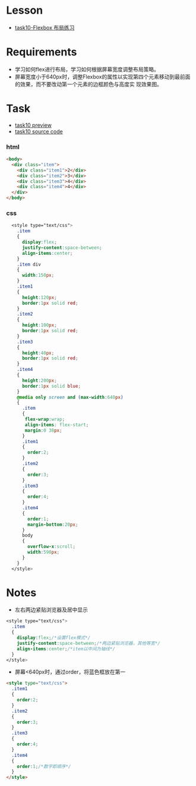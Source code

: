 # Lesson

+ [task10-Flexbox 布局练习](http://ife.baidu.com/course/detail/id/114)

# Requirements

+ 学习如何flex进行布局，学习如何根据屏幕宽度调整布局策略。
+ 屏幕宽度小于640px时，调整Flexbox的属性以实现第四个元素移动到最前面的效果，而不要改动第一个元素的边框颜色与高度实 现效果图。

# Task

+ [task10 preview](https://codepen.io/zhongshanxian/pen/zZEWvX)
+ [task10 source code](https://github.com/zhongshanxian/Baidu-IFE-2017/blob/master/codes/HTML%26CSS/task10-flexbox.html)

### html

```html
<body>
  <div class="item">
    <div class="item1">2</div>
    <div class="item2">3</div>
    <div class="item3">4</div>
    <div class="item4">4</div>
  </div>
</body> 
```

### css

```css
  <style type="text/css">
    .item
    {
      display:flex;
      justify-content:space-between;
      align-items:center;
    }
    .item div
    {
      width:150px;
    }
    .item1
    {
      height:120px;
      border:1px solid red;
    }
    .item2
    {
      height:100px;
      border:1px solid red;
    }
    .item3
    {
      height:40px;
      border:1px solid red;
    }
    .item4
    {
      height:200px;
      border:1px solid blue;
    }
    @media only screen and (max-width:640px)
    {
      .item
      {
       flex-wrap:wrap;
       align-items: flex-start;
       margin:0 38px;
      }
      .item1
      {
        order:2;
      }
      .item2
      {
        order:3;
      }
      .item3
      {
        order:4;
      }
      .item4
      {
        order:1;
        margin-bottom:20px;
      }
      body
      {
        overflow-x:scroll;
        width:598px;
      }
    }
  </style>
```

# Notes

+ 左右两边紧贴浏览器及居中显示
   
```css
<style type="text/css">
  .item
  {
    display:flex;/*设置flex模式*/
    justify-content:space-between;/*两边紧贴浏览器，其他等宽*/
    align-items:center;/*item以中间为轴线*/
  }
</style>
```
+ 屏幕<640px时，通过order，将蓝色框放在第一

```html
<style type="text/css">
  .item1
  {
    order:2;
  }
  .item2
  {
    order:3;
  }
  .item3
  {
    order:4;
  }
  .item4
  {
    order:1;/*数字即顺序*/
  }
</style>
```